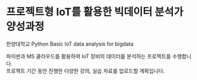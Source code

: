 # 프로젝트형 IoT를 활용한 빅데이터 분석가 양성과정

한양대학교
Python Basic
IoT data analysis for bigdata  
  
파이썬과 MS 클라우드를 활용하여 IoT 장비의 데이터를 분석하는 프로젝트를 수행합니다.  
프로젝트 기간 동안 진행한 다양한 강의, 실습 자료를 업로드할 계획입니다.
